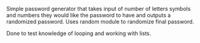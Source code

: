 Simple password generator that takes input of number of letters symbols and numbers they would like the password to have and outputs a randomized password. Uses random module to randomize final password.

Done to test knowledge of looping and working with lists.